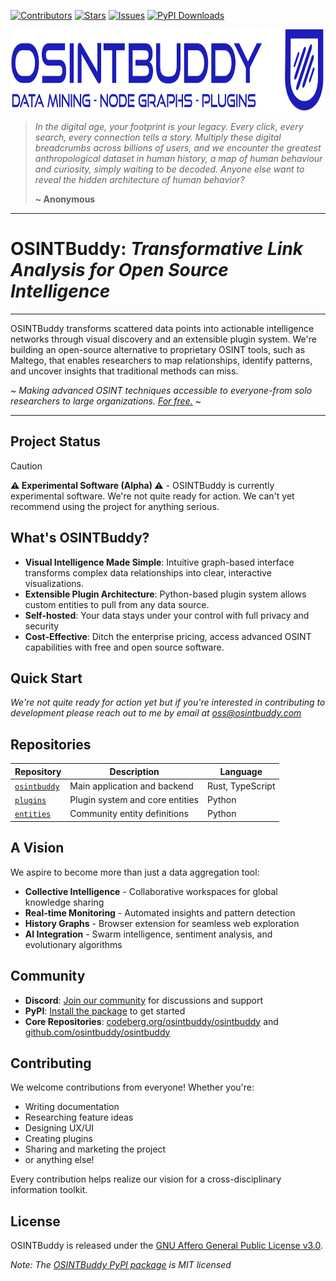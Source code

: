 [![Contributors](https://img.shields.io/github/contributors/osintbuddy/osintbuddy?style=flat-square)](https://github.com/osintbuddy/osintbuddy/graphs/contributors)
[![Stars](https://img.shields.io/github/stars/osintbuddy/osintbuddy?style=flat-square)](https://github.com/osintbuddy/osintbuddy/stargazers)
[![Issues](https://img.shields.io/github/issues/osintbuddy/osintbuddy?style=flat-square)](https://github.com/osintbuddy/osintbuddy/issues)
[![PyPI Downloads](https://static.pepy.tech/badge/osintbuddy)](https://pepy.tech/project/osintbuddy)

<p>
  <a href="https://github.com/osintbuddy/osintbuddy">
    <img src="./watermark.svg" height="130px" alt="Logo">
  </a>
</p>

> *In the digital age, your footprint is your legacy. Every click, every search, every connection
> tells a story. Multiply these digital
> breadcrumbs across billions of users, and we encounter the greatest anthropological
> dataset in human history, a map of human behaviour and curiosity, simply waiting to be decoded. Anyone else want to reveal the hidden
> architecture of human behavior?*
>
> **~ Anonymous**

---


# OSINTBuddy: *Transformative Link Analysis for Open Source Intelligence*

---

OSINTBuddy transforms scattered data points into actionable intelligence networks through visual discovery and an extensible plugin system. We're building an open-source alternative to proprietary OSINT tools, such as Maltego, that enables researchers to map relationships, identify patterns, and uncover insights that traditional methods can miss.

~ *Making advanced OSINT techniques accessible to everyone-from solo researchers to large organizations. [For free.](https://www.fsf.org/appeal)* ~

---


## Project Status

> [!CAUTION] 
>
> **⚠️ Experimental Software (Alpha) ⚠️** - OSINTBuddy is currently experimental software. We're not quite ready for action. We can't yet recommend using the project for anything serious.


## What's OSINTBuddy?

- **Visual Intelligence Made Simple**: Intuitive graph-based interface transforms complex data relationships into clear, interactive visualizations.
- **Extensible Plugin Architecture**: Python-based plugin system allows custom entities to pull from any data source.
- **Self-hosted**: Your data stays under your control with full privacy and security
- **Cost-Effective**: Ditch the enterprise pricing, access advanced OSINT capabilities with free and open source software.

## Quick Start
 
*We're not quite ready for action yet but if you're interested in contributing to development please reach out to me by email at oss@osintbuddy.com*


## Repositories

| Repository | Description | Language |
|------------|-------------|----------|
| [`osintbuddy`](https://github.com/osintbuddy/osintbuddy) | Main application and backend | Rust, TypeScript |
| [`plugins`](https://github.com/osintbuddy/plugins) | Plugin system and core entities | Python |
| [`entities`](https://github.com/osintbuddy/entities) | Community entity definitions | Python |

## A Vision

We aspire to become more than just a data aggregation tool:

- **Collective Intelligence** - Collaborative workspaces for global knowledge sharing
- **Real-time Monitoring** - Automated insights and pattern detection
- **History Graphs** - Browser extension for seamless web exploration
- **AI Integration** - Swarm intelligence, sentiment analysis, and evolutionary algorithms

## Community

- **Discord**: [Join our community](https://discord.gg/b8vW4J4skv) for discussions and support
- **PyPI**: [Install the package](https://pypi.org/project/osintbuddy/) to get started
- **Core Repositories**: [codeberg.org/osintbuddy/osintbuddy](https://codeberg.org/osintbuddy/osintbuddy) and [github.com/osintbuddy/osintbuddy](https://github.com/osintbuddy/osintbuddy/)
## Contributing

We welcome contributions from everyone! Whether you're:
- Writing documentation
- Researching feature ideas  
- Designing UX/UI
- Creating plugins
- Sharing and marketing the project
- or anything else!

Every contribution helps realize our vision for a cross-disciplinary information toolkit.

## License

OSINTBuddy is released under the [GNU Affero General Public License v3.0](https://choosealicense.com/licenses/agpl-3.0/).

*Note: The [OSINTBuddy PyPI package](https://pypi.org/project/osintbuddy/) is MIT licensed*

